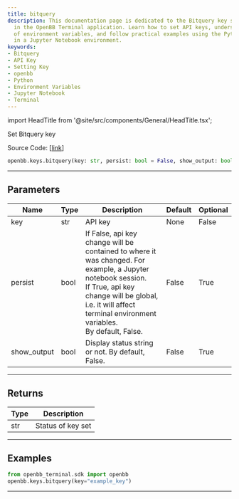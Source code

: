 ```yaml
---
title: bitquery
description: This documentation page is dedicated to the Bitquery key setting process
  in the OpenBB Terminal application. Learn how to set API keys, understand the use
  of environment variables, and follow practical examples using the Python language
  in a Jupyter Notebook environment.
keywords:
- Bitquery
- API Key
- Setting Key
- openbb
- Python
- Environment Variables
- Jupyter Notebook
- Terminal
---
```


import HeadTitle from '@site/src/components/General/HeadTitle.tsx';

<HeadTitle title="keys.bitquery - Reference | OpenBB SDK Docs" />

Set Bitquery key

Source Code: [[link](https://github.com/OpenBB-finance/OpenBBTerminal/tree/main/openbb_terminal/keys_model.py#L1059)]

```python
openbb.keys.bitquery(key: str, persist: bool = False, show_output: bool = False)
```

---

## Parameters

| Name | Type | Description | Default | Optional |
| ---- | ---- | ----------- | ------- | -------- |
| key | str | API key | None | False |
| persist | bool | If False, api key change will be contained to where it was changed. For example, a Jupyter notebook session.<br/>If True, api key change will be global, i.e. it will affect terminal environment variables.<br/>By default, False. | False | True |
| show_output | bool | Display status string or not. By default, False. | False | True |


---

## Returns

| Type | Description |
| ---- | ----------- |
| str | Status of key set |
---

## Examples

```python
from openbb_terminal.sdk import openbb
openbb.keys.bitquery(key="example_key")
```

---
